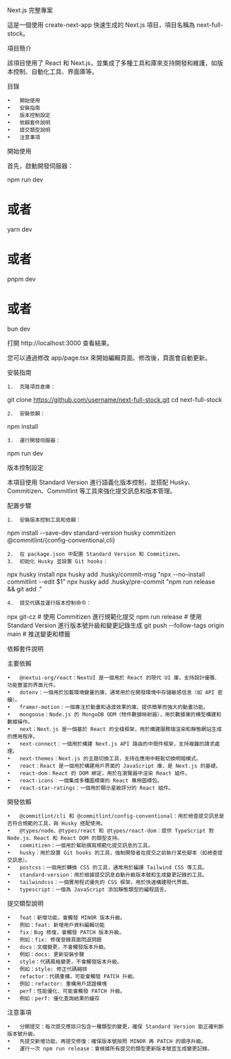 Next.js 完整專案

這是一個使用 create-next-app 快速生成的 Next.js 項目，項目名稱為 next-full-stock。

項目簡介

該項目使用了 React 和 Next.js，並集成了多種工具和庫來支持開發和維護，如版本控制、自動化工具、界面庫等。

目錄

	•	開始使用
	•	安裝指南
	•	版本控制設定
	•	依賴套件說明
	•	提交類型說明
	•	注意事項

開始使用

首先，啟動開發伺服器：

npm run dev
# 或者
yarn dev
# 或者
pnpm dev
# 或者
bun dev

打開 http://localhost:3000 查看結果。

您可以通過修改 app/page.tsx 來開始編輯頁面。修改後，頁面會自動更新。

安裝指南

	1.	克隆項目倉庫：

git clone https://github.com/username/next-full-stock.git
cd next-full-stock


	2.	安裝依賴：

npm install


	3.	運行開發伺服器：

npm run dev



版本控制設定

本項目使用 Standard Version 進行語義化版本控制，並搭配 Husky、Commitizen、Commitlint 等工具來強化提交訊息和版本管理。

配置步驟

	1.	安裝版本控制工具和依賴：

npm install --save-dev standard-version husky commitizen @commitlint/{config-conventional,cli}


	2.	在 package.json 中配置 Standard Version 和 Commitizen。
	3.	初始化 Husky 並設置 Git hooks：

npx husky install
npx husky add .husky/commit-msg "npx --no-install commitlint --edit $1"
npx husky add .husky/pre-commit "npm run release && git add ."


	4.	提交代碼並運行版本控制命令：

npx git-cz  # 使用 Commitizen 進行規範化提交
npm run release  # 使用 Standard Version 進行版本號升級和變更記錄生成
git push --follow-tags origin main  # 推送變更和標籤



依賴套件說明

主要依賴

	•	@nextui-org/react：NextUI 是一個用於 React 的現代 UI 庫，支持設計優雅、功能豐富的界面元件。
	•	dotenv：一個用於加載環境變量的庫，通常用於在開發環境中存儲敏感信息（如 API 密鑰）。
	•	framer-motion：一個專注於動畫和過渡效果的庫，提供簡單而強大的動畫功能。
	•	mongoose：Node.js 的 MongoDB ODM（物件數據映射器），用於數據庫的模型構建和數據操作。
	•	next：Next.js 是一個基於 React 的全棧框架，用於構建服務端渲染和靜態網站生成的應用程序。
	•	next-connect：一個用於構建 Next.js API 路由的中間件框架，支持複雜的請求處理。
	•	next-themes：Next.js 的主題切換工具，支持在應用中輕鬆切換明暗模式。
	•	react：React 是一個用於構建用戶界面的 JavaScript 庫，是 Next.js 的基礎。
	•	react-dom：React 的 DOM 綁定，用於在瀏覽器中渲染 React 組件。
	•	react-icons：一個集成多種圖標庫的 React 專用圖標包。
	•	react-star-ratings：一個用於顯示星級評分的 React 組件。

開發依賴

	•	@commitlint/cli 和 @commitlint/config-conventional：用於檢查提交訊息是否符合規範的工具，與 Husky 搭配使用。
	•	@types/node、@types/react 和 @types/react-dom：提供 TypeScript 對 Node.js、React 和 React DOM 的類型支持。
	•	commitizen：一個用於幫助撰寫規範化提交訊息的工具。
	•	husky：用於設置 Git hooks 的工具，強制開發者在提交之前執行某些腳本（如檢查提交訊息）。
	•	postcss：一個用於轉換 CSS 的工具，通常用於編譯 Tailwind CSS 等工具。
	•	standard-version：用於根據提交訊息自動升級版本號和生成變更記錄的工具。
	•	tailwindcss：一個實用程式優先的 CSS 框架，用於快速構建現代界面。
	•	typescript：一個為 JavaScript 添加靜態類型的編程語言。

提交類型說明

	•	feat：新增功能，會觸發 MINOR 版本升級。
	•	例如：feat: 新增用戶資料編輯功能
	•	fix：Bug 修復，會觸發 PATCH 版本升級。
	•	例如：fix: 修復登錄頁面閃退問題
	•	docs：文檔變更，不會觸發版本升級。
	•	例如：docs: 更新安裝步驟
	•	style：代碼風格變更，不會觸發版本升級。
	•	例如：style: 修正代碼縮排
	•	refactor：代碼重構，可能會觸發 PATCH 升級。
	•	例如：refactor: 重構用戶認證模塊
	•	perf：性能優化，可能會觸發 PATCH 升級。
	•	例如：perf: 優化查詢結果的緩存

注意事項

	•	分開提交：每次提交應該只包含一種類型的變更，確保 Standard Version 能正確判斷版本號升級。
	•	先提交新增功能，再提交修復：確保版本號按照 MINOR 再 PATCH 的順序升級。
	•	運行一次 npm run release：會根據所有提交的類型更新版本號並生成變更記錄。